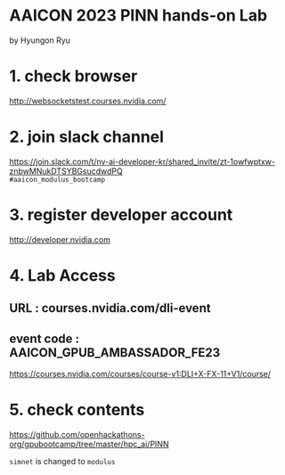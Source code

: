 # AAICON 2023 PINN hands-on Lab
by Hyungon Ryu


# 1. check browser 
http://websocketstest.courses.nvidia.com/

# 2. join slack channel 
https://join.slack.com/t/nv-ai-developer-kr/shared_invite/zt-1owfwptxw-znbwMNukDTSYBGsucdwdPQ  
`#aaicon_modulus_bootcamp `


# 3. register developer account 
http://developer.nvidia.com

# 4. Lab Access 
## URL : courses.nvidia.com/dli-event

## event code : AAICON_GPUB_AMBASSADOR_FE23

https://courses.nvidia.com/courses/course-v1:DLI+X-FX-11+V1/course/



# 5. check contents 
https://github.com/openhackathons-org/gpubootcamp/tree/master/hpc_ai/PINN 

`simnet` is changed to `modulus`
